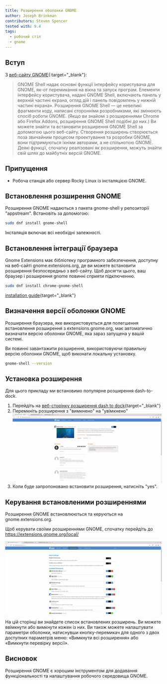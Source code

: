 ```yaml
---
title: Розширення оболонки GNOME
author: Joseph Brinkman
contributors: Steven Spencer
tested with: 9.4
tags:
  - робочий стіл
  - gnome
---
```


## Вступ

З [веб-сайту GNOME](https://extensions.gnome.org/about/){:target="_blank"}:

> GNOME Shell надає основні функції інтерфейсу користувача для GNOME, як-от перемикання на вікна та запуск програм. Елементи інтерфейсу користувача, надані GNOME Shell, включають панель у верхній частині екрана, огляд дій і панель повідомлень у нижній частині екрана».
> Розширення GNOME Shell — це невеликі фрагменти коду, написані сторонніми розробниками, які змінюють спосіб роботи GNOME. (Якщо ви знайомі з розширеннями Chrome або Firefox Addons, розширення GNOME Shell подібні до них.) Ви можете знайти та встановити розширення GNOME Shell за допомогою цього веб-сайту.
> Створення розширень створюється поза звичайним процесом проектування та розробки GNOME, вони підтримуються їхніми авторами, а не спільнотою GNOME. Деякі функції, спочатку реалізовані як розширення, можуть знайти свій шлях до майбутніх версій GNOME.

## Припущення

- Робоча станція або сервер Rocky Linux із інсталяцією GNOME.

## Встановлення розширення GNOME

Розширення GNOME надаються з пакета gnome-shell у репозиторії "appstream". Встановіть за допомогою:

```bash
sudo dnf install gnome-shell
```

Інсталяція включає всі необхідні залежності.

## Встановлення інтеграції браузера

Gnome Extensions має бібліотеку програмного забезпечення, доступну на веб-сайті gnome.extensions.org, де ви можете встановити розширення безпосередньо з веб-сайту. Щоб досягти цього, ваш браузер і розширення gnome повинні сприяти підключенню.

```bash
sudo dnf install chrome-gnome-shell
```

[installation guide](https://gnome.pages.gitlab.gnome.org/gnome-browser-integration/pages/installation-guide.html){target="_blank"}

## Визначення версії оболонки GNOME

Розширення браузера, яке використовується для полегшення встановлення розширення з extensions.gnome.org, має автоматично визначати версію оболонки GNOME, яка зараз запущена у вашій системі.

Ви повинні завантажити розширення, використовуючи правильну версію оболонки GNOME, щоб виконати локальну установку.

```bash
gnome-shell --version
```

## Установка розширення

Для цього прикладу ми встановимо популярне розширення dash-to-dock.

1. Перейдіть на [веб-сторінку розширення dash to dock](https://extensions.gnome.org/extension/307/dash-to-dock/){target="_blank"}
2. Перемкніть розширення з "вимкнено" на "увімкнено"
   ![Увімкнути розширення](images/gnome_extensions_images/gnome-shell-extensions-toggle-btn.webp)
3. Коли буде запропоновано встановити розширення, натисніть "yes".

## Керування встановленими розширеннями

Розширення GNOME встановлюються та керуються на gnome.extensions.org.

Щоб керувати своїми розширеннями GNOME, спочатку перейдіть до https://extensions.gnome.org/local/

![Manage GNOME extensions](images/gnome_extensions_images/gnome-shell-installed-extensions.webp)

На цій сторінці ви знайдете список встановлених розширень. Ви можете ввімкнути або вимкнути кожен із них. Ви також можете налаштувати параметри оболонки, натиснувши кнопку-перемикач для одного з двох доступних параметрів меню: «Вимкнути всі розширення» або «Вимкнути перевірку версії».

## Висновок

Розширення GNOME є хорошим інструментом для додавання функціональності та налаштування робочого середовища GNOME.
